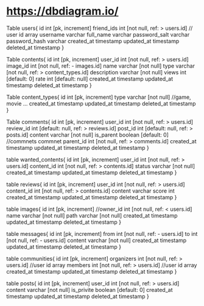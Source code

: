 # https://dbdiagram.io/

Table users{
  id int [pk, increment]
  friend_ids int [not null, ref: > users.id] // user id array
  username varchar
  full_name varchar
  password_salt varchar
  password_hash varchar
  created_at timestamp
  updated_at timestamp
  deleted_at timestamp
}

Table contents{
  id int [pk, increment]
  user_id int [not null, ref: > users.id]
  image_id int [not null, ref: - images.id]
  name varchar [not null]
  type varchar [not null, ref: > content_types.id]
  description varchar [not null]
  views int [default: 0]
  rate int [default: null]
  created_at timestamp
  updated_at timestamp
  deleted_at timestamp
}

Table content_types{
  id int [pk, increment]
  type varchar [not null] //game, movie ...
  created_at timestamp
  updated_at timestamp
  deleted_at timestamp
}

Table comments{
  id int [pk, increment]
  user_id int [not null, ref: > users.id]
  review_id int [default: null, ref: > reviews.id]
  post_id int [default: null, ref: > posts.id]
  content varchar [not null]
  is_parent boolean [default: 0] //commnets commnet
  parent_id int [not null, ref: > comments.id]
  created_at timestamp
  updated_at timestamp
  deleted_at timestamp
}


table wanted_contents{
  id int [pk, increment]
  user_id int [not null, ref: > users.id]
  content_id int [not null, ref: > contents.id]
  status varchar [not null]
  created_at timestamp
  updated_at timestamp
  deleted_at timestamp
}

table reviews{
  id int [pk, increment]
  user_id int [not null, ref: > users.id]
  content_id int [not null, ref: > contents.id]
  content varchar
  score int
  created_at timestamp
  updated_at timestamp
  deleted_at timestamp
}

table images{
  id int [pk, increment]
  //owner_id int [not null, ref: < users.id]
  name varchar [not null]
  path varchar [not null]
  created_at timestamp
  updated_at timestamp
  deleted_at timestamp
}

table messages{
  id int [pk, increment]
  from int [not null, ref: - users.id]
  to int [not null, ref: - users.id]
  content varchar [not null]
  created_at timestamp
  updated_at timestamp
  deleted_at timestamp
}

table communities{
  id int [pk, increment]
  organizers int [not null, ref: > users.id] //user id array
  members int [not null, ref: > users.id] //user id array
  created_at timestamp
  updated_at timestamp
  deleted_at timestamp
}

table posts{
  id int [pk, increment]
  user_id int [not null, ref: > users.id]
  content varchar [not null]
  is_privite boolean [default: 0]
  created_at timestamp
  updated_at timestamp
  deleted_at timestamp
}
